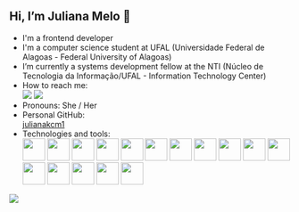 ## Hi, I’m Juliana Melo 👋
- I'm a frontend developer
- I'm a computer science student at UFAL (Universidade Federal de Alagoas - Federal University of Alagoas)
- I’m currently a systems development fellow at the NTI (Núcleo de Tecnologia da Informação/UFAL - Information Technology Center)
- How to reach me: <br>
  <div>
    <a href = "mailto:contato@julianakcmelo@gmail.com"><img loading="lazy" src="https://img.shields.io/badge/Gmail-D14836?style=for-the-badge&logo=gmail&logoColor=white" target="_blank"></a>
    <a href="https://www.linkedin.com/in/julianakcmelo/" target="_blank"><img loading="lazy" src="https://img.shields.io/badge/-LinkedIn-%230077B5?style=for-the-badge&logo=linkedin&logoColor=white" target="_blank"></a>
  </div>
- Pronouns: She / Her
- Personal GitHub: <br>
  [julianakcm1](https://github.com/julianakcm1)
- Technologies and tools:
  <br>
  <div>
    <img src="https://cdn.jsdelivr.net/gh/devicons/devicon@latest/icons/react/react-original.svg" width="40" height="40" />
    <img src="https://cdn.jsdelivr.net/gh/devicons/devicon@latest/icons/typescript/typescript-original.svg" width="40" height="40" />
    <img src="https://cdn.jsdelivr.net/gh/devicons/devicon@latest/icons/javascript/javascript-plain.svg" width="40" height="40" />
    <img src="https://cdn.jsdelivr.net/gh/devicons/devicon@latest/icons/css3/css3-original.svg" width="40" height="40" />
    <img src="https://cdn.jsdelivr.net/gh/devicons/devicon@latest/icons/html5/html5-original.svg" width="40" height="40" />
    <img src="https://cdn.jsdelivr.net/gh/devicons/devicon@latest/icons/figma/figma-original.svg" width="40" height="40" />
    <img src="https://cdn.jsdelivr.net/gh/devicons/devicon@latest/icons/materialui/materialui-original.svg" width="40" height="40" />
    <img src="https://cdn.jsdelivr.net/gh/devicons/devicon@latest/icons/git/git-original.svg" width="40" height="40" />
    <img src="https://cdn.jsdelivr.net/gh/devicons/devicon@latest/icons/github/github-original.svg" width="40" height="40" />
    <img src="https://cdn.jsdelivr.net/gh/devicons/devicon@latest/icons/gitlab/gitlab-original.svg" width="40" height="40" />
    <img src="https://cdn.jsdelivr.net/gh/devicons/devicon@latest/icons/vscode/vscode-original.svg" width="40" height="40" />
    <img src="https://cdn.jsdelivr.net/gh/devicons/devicon@latest/icons/linux/linux-original.svg" width="40" height="40" />
    <img src="https://cdn.jsdelivr.net/gh/devicons/devicon@latest/icons/jira/jira-original-wordmark.svg" width="40" height="40" />
    <img src="https://cdn.jsdelivr.net/gh/devicons/devicon@latest/icons/trello/trello-original-wordmark.svg" width="40" height="40" />
    <img src="https://cdn.jsdelivr.net/gh/devicons/devicon@latest/icons/notion/notion-original.svg" width="40" height="40" />
    <img src="https://cdn.jsdelivr.net/gh/devicons/devicon@latest/icons/canva/canva-original.svg" width="40" height="40" />
  </div>

<div>
  <a href="https://github.com/Gurupreet">
    <img align="center" src="https://github-readme-stats.vercel.app/api/top-langs/?username=julianakcmelo&theme=dracula&hide_langs_below=1" />
  </a>
</div>

<!---
julianakcmelo/julianakcmelo is a ✨ special ✨ repository because its `README.md` (this file) appears on your GitHub profile.
You can click the Preview link to take a look at your changes.
--->
